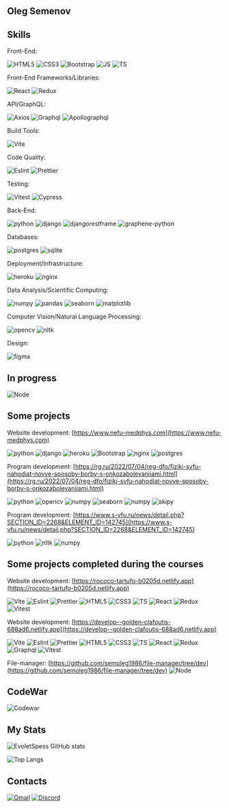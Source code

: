 ## Oleg Semenov

## Skills

Front-End:

![HTML5](https://img.shields.io/badge/-HTML-red?logo=html5&logoColor=white&style=for-the-badge)
![CSS3](https://img.shields.io/badge/-CSS-blue?logo=css3&logoColor=white&style=for-the-badge)
![Bootstrap](https://img.shields.io/badge/-bootstrap-purple?logo=bootstrap&logoColor=white&style=for-the-badge)
![JS](https://img.shields.io/badge/-JavaScript-yellow?logo=javascript&logoColor=white&style=for-the-badge)
![TS](https://img.shields.io/badge/-TypeScript-white?logo=typescript&logoColor=blue&style=for-the-badge)

Front-End Frameworks/Libraries:

![React](https://img.shields.io/badge/-React-61DAFB?logo=react&logoColor=white&style=for-the-badge)
![Redux](https://img.shields.io/badge/-Redux-lightgray?logo=redux&logoColor=purple&style=for-the-badge)

API/GraphQL:

![Axios](https://img.shields.io/badge/-Axios-white?logo=axios&logoColor=red&style=for-the-badge)
![Graphql](https://img.shields.io/badge/-graphql-black?logo=graphql&logoColor=red&style=for-the-badge)
![Apollographql](https://img.shields.io/badge/-apollographql-white?logo=apollographql&logoColor=purple&style=for-the-badge)

Build Tools:

![Vite](https://img.shields.io/badge/-vite-white?logo=vite&logoColor=purple&style=for-the-badge)

Code Quality:

![Eslint](https://img.shields.io/badge/-eslint-white?logo=eslint&logoColor=purple&style=for-the-badge)
![Prettier](https://img.shields.io/badge/-prettier-white?logo=prettier&logoColor=purple&style=for-the-badge)

Testing:

![Vitest](https://img.shields.io/badge/-vitest-white?logo=vitest&logoColor=purple&style=for-the-badge)
![Cypress](https://img.shields.io/badge/-cypress-white?logo=cypress&logoColor=purple&style=for-the-badge)

Back-End:

![python](https://img.shields.io/badge/-python-blue?logo=python&logoColor=yellow&style=for-the-badge)
![django](https://img.shields.io/badge/-django-black?logo=django&logoColor=white&style=for-the-badge)
![djangorestframe](https://img.shields.io/badge/-djangorestframework-brown?logo=djangorestframework&logoColor=white&style=for-the-badge)
![graphene-python](https://img.shields.io/badge/-graphene-black?logo=graphene&logoColor=white&style=for-the-badge)

Databases:

![postgres](https://img.shields.io/badge/-postgres-black?logo=postgresql&logoColor=61DAFB&style=for-the-badge)
![sqlite](https://img.shields.io/badge/-sqlite-white?logo=sqlite&logoColor=lightblue&style=for-the-badge)

Deployment/Infrastructure:

![heroku](https://img.shields.io/badge/-heroku-white?logo=heroku&logoColor=purple&style=for-the-badge)
![nginx](https://img.shields.io/badge/-nginx-black?logo=nginx&logoColor=red&style=for-the-badge)

Data Analysis/Scientific Computing:

![numpy](https://img.shields.io/badge/-numpy-lightgray?logo=numpy&logoColor=blue&style=for-the-badge)
![pandas](https://img.shields.io/badge/-pandas-white?logo=pandas&logoColor=black&style=for-the-badge)
![seaborn](https://img.shields.io/badge/-seaborn-blue?logo=seaborn&logoColor=blue&style=for-the-badge)
![matplotlib](https://img.shields.io/badge/-matplotlib-blue?logo=matplotlib&logoColor=blue&style=for-the-badge)

Computer Vision/Natural Language Processing:

![opencv](https://img.shields.io/badge/-opencv-red?logo=opencv&logoColor=green&style=for-the-badge)
![nltk](https://img.shields.io/badge/-nltk-black?logo=nltk&logoColor=white&style=for-the-badge)

Design:

![figma](https://img.shields.io/badge/-figma-black?logo=figma&logoColor=purple&style=for-the-badge)

## In progress
![Node](https://img.shields.io/badge/-Node-61DAFB?logo=node&logoColor=white&style=for-the-badge)


## Some projects

Website development: [https://www.nefu-medphys.com](https://www.nefu-medphys.com)

![python](https://img.shields.io/badge/-python-blue?logo=python&logoColor=yellow&style=plastic)
![django](https://img.shields.io/badge/-django-black?logo=django&logoColor=white&style=plastic) ![heroku](https://img.shields.io/badge/-heroku-white?logo=heroku&logoColor=purple&style=plastic)
 ![Bootstrap](https://img.shields.io/badge/-bootstrap-purple?logo=bootstrap&logoColor=white&style=plastic)
 ![nginx](https://img.shields.io/badge/-nginx-black?logo=nginx&logoColor=red&style=plastic)
 ![postgres](https://img.shields.io/badge/-postgres-black?logo=postgresql&logoColor=61DAFB&style=plastic)

Program development: [https://rg.ru/2022/07/04/reg-dfo/fiziki-svfu-nahodiat-novye-sposoby-borby-s-onkozabolevaniiami.html](https://rg.ru/2022/07/04/reg-dfo/fiziki-svfu-nahodiat-novye-sposoby-borby-s-onkozabolevaniiami.html)

![python](https://img.shields.io/badge/-python-blue?logo=python&logoColor=yellow&style=plastic) ![opencv](https://img.shields.io/badge/-opencv-red?logo=opencv&logoColor=green&style=plastic)
 ![numpy](https://img.shields.io/badge/-numpy-lightgray?logo=numpy&logoColor=blue&style=plastic) ![seaborn](https://img.shields.io/badge/-seaborn-blue?logo=seaborn&logoColor=blue&style=plastic) ![numpy](https://img.shields.io/badge/-scikitimage-lightgray?logo=scikitimage&logoColor=blue&style=plastic) ![skipy](https://img.shields.io/badge/-skipy-blue?logo=skipy&logoColor=blue&style=plastic)

Program development: [https://www.s-vfu.ru/news/detail.php?SECTION_ID=2268&ELEMENT_ID=142745](https://www.s-vfu.ru/news/detail.php?SECTION_ID=2268&ELEMENT_ID=142745)

![python](https://img.shields.io/badge/-python-blue?logo=python&logoColor=yellow&style=plastic) 
![nltk](https://img.shields.io/badge/-nltk-black?logo=nltk&logoColor=white&style=plastic) 
![numpy](https://img.shields.io/badge/-numpy-lightgray?logo=numpy&logoColor=blue&style=plastic)

## Some projects completed during the courses

Website development: [https://rococo-tartufo-b0205d.netlify.app](https://rococo-tartufo-b0205d.netlify.app)

![Vite](https://img.shields.io/badge/-vite-white?logo=vite&logoColor=purple&style=plastic)
![Eslint](https://img.shields.io/badge/-eslint-white?logo=eslint&logoColor=purple&style=plastic)
![Prettier](https://img.shields.io/badge/-prettier-white?logo=prettier&logoColor=purple&style=plastic)
![HTML5](https://img.shields.io/badge/-HTML-red?logo=html5&logoColor=white&style=plastic)
![CSS3](https://img.shields.io/badge/-CSS-blue?logo=css3&logoColor=white&style=plastic)
![TS](https://img.shields.io/badge/-TypeScript-white?logo=typescript&logoColor=blue&style=plastic)
![React](https://img.shields.io/badge/-React-61DAFB?logo=react&logoColor=white&style=plastic)
![Redux](https://img.shields.io/badge/-Redux-lightgray?logo=redux&logoColor=purple&style=plastic)
![Vitest](https://img.shields.io/badge/-vitest-white?logo=vitest&logoColor=purple&style=plastic)

Website development: [https://develop--golden-clafoutis-688ad6.netlify.app](https://develop--golden-clafoutis-688ad6.netlify.app)

![Vite](https://img.shields.io/badge/-vite-white?logo=vite&logoColor=purple&style=plastic)
![Eslint](https://img.shields.io/badge/-eslint-white?logo=eslint&logoColor=purple&style=plastic)
![Prettier](https://img.shields.io/badge/-prettier-white?logo=prettier&logoColor=purple&style=plastic)
![HTML5](https://img.shields.io/badge/-HTML-red?logo=html5&logoColor=white&style=plastic)
![CSS3](https://img.shields.io/badge/-CSS-blue?logo=css3&logoColor=white&style=plastic)
![TS](https://img.shields.io/badge/-TypeScript-white?logo=typescript&logoColor=blue&style=plastic)
![React](https://img.shields.io/badge/-React-61DAFB?logo=react&logoColor=white&style=plastic)
![Redux](https://img.shields.io/badge/-Redux-lightgray?logo=redux&logoColor=purple&style=plastic)
![Graphql](https://img.shields.io/badge/-graphql-black?logo=graphql&logoColor=red&style=plastic)
![Vitest](https://img.shields.io/badge/-vitest-white?logo=vitest&logoColor=purple&style=plastic)

File-manager: [https://github.com/semoleg1986/file-manager/tree/dev](https://github.com/semoleg1986/file-manager/tree/dev)
![Node](https://img.shields.io/badge/-node-white?logo=node&logoColor=purple&style=plastic)

## CodeWar
![Codewar](https://www.codewars.com/users/semoleg1986/badges/small)

## My Stats

![EvoletSpess GitHub stats](https://github-readme-stats.vercel.app/api?username=semoleg1986&show_icons=true&theme=white)
  
![Top Langs](https://github-readme-stats.vercel.app/api/top-langs/?username=semoleg1986&layout=compact&theme=white)


## Contacts

[![Gmail](https://img.shields.io/badge/Gmail-semoleg1986@gmail.com-red?style=flat-square-endpoint&logo=gmail&logoColor=red&labelColor=FFFFFF)](mailto:semoleg1986@gmail.com)
[![Discord](https://img.shields.io/badge/Discord-semoleg1986-blue?style=flat-square-endpoint&logo=discord&logoColor=blue&labelColor=EEEEEE)](https://discordapp.com/users/1087671905269583924)

<!---
semoleg1986/semoleg1986 is a ✨ special ✨ repository because its `README.md` (this file) appears on your GitHub profile.
You can click the Preview link to take a look at your changes.
--->
